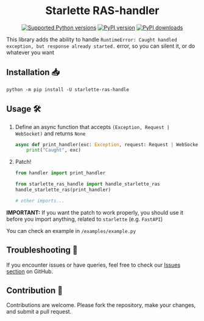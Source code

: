 <div align="center">

# Starlette RAS-handler

[![Supported Python versions](https://img.shields.io/pypi/pyversions/starlette-ras-handle.svg?logo=python&logoColor=FFE873)](https://pypi.org/project/starlette-ras-handle)
[![PyPI version](https://img.shields.io/pypi/v/starlette-ras-handle.svg?logo=pypi&logoColor=FFE873)](https://pypi.org/project/starlette-ras-handle)
[![PyPI downloads](https://img.shields.io/pypi/dm/starlette-ras-handle.svg)](https://pypi.org/project/starlette-ras-handle)

</div>

This library adds the ability to handle `RuntimeError: Caught handled exception, but response already started.` error, so you can silent it, or do whatever you want

## Installation 📥

```shell
python -m pip install -U starlette-ras-handle 
```


## Usage 🛠️
1. Define an async function that accepts `(Exception, Request | WebSocket)` and returns `None`
    ```python
    async def print_handler(exc: Exception, request: Request | WebSocket) -> None:
        print("Caught", exc)
    ```

2. Patch!
    ```python
    from handler import print_handler
    
    from starlette_ras_handle import handle_starlette_ras
    handle_starlette_ras(print_handler)
    
    # other imports...
    ```
   
**IMPORTANT:** If you want the patch to work properly, you should use it before you import anything, related to `starlette` (e.g. `FastAPI`)

You can check an example in `/examples/example.py`

## Troubleshooting 🚨

If you encounter issues or have queries, feel free to check our [Issues section](https://github.com/barabum0/starlette-ras-handle/issues) on GitHub.

## Contribution 🤝

Contributions are welcome. Please fork the repository, make your changes, and submit a pull request.
